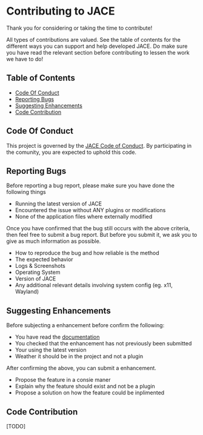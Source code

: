 # Contributing to JACE
Thank you for considering or taking the time to contribute!

All types of contributions are valued. See the table of contents for the different ways you can support and help developed JACE. Do make sure you have read the relevant section before contributing to lessen the work we have to do!

## Table of Contents
- [Code Of Conduct](#code-of-conduct)
- [Reporting Bugs](#reporting-bugs)
- [Suggesting Enhancements](#suggesting-enhancements)
- [Code Contribution](#code-contribution)

## Code Of Conduct
This project is governed by the [JACE Code of Conduct](LINKHERE). By participating in the comunity, you are expected to uphold this code.

## Reporting Bugs
Before reporting a bug report, please make sure you have done the following things
- Running the latest version of JACE
- Encountered the issue without ANY plugins or modifications
- None of the application files where externally modified

Once you have confirmed that the bug still occurs with the above criteria, then feel free to submit a bug report. But before you submit it, we ask you to give as much information as possible.
- How to reproduce the bug and how reliable is the method
- The expected behavior
- Logs & Screenshots
- Operating System
- Version of JACE
- Any additional relevant details involving system config (eg. x11, Wayland)

## Suggesting Enhancements
Before subjecting a enhancement before confirm the following:
- You have read the [documentation](https://github.com/Hedge239/JustAnotherCodeEditor/wiki)
- You checked that the enhancement has not previously been submitted
- Your using the latest version
- Weather it should be in the project and not a plugin

After confirming the above, you can submit a enhancement.
- Propose the feature in a consie maner
- Explain why the feature should exist and not be a plugin
- Propose a solution on how the feature could be inplimented

## Code Contribution
[TODO]
